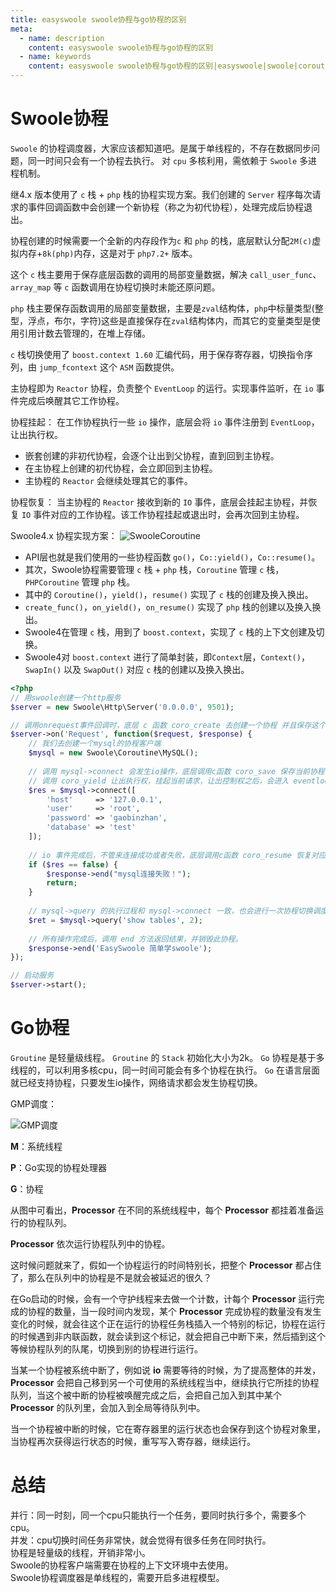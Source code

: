 ```yaml
---
title: easyswoole swoole协程与go协程的区别
meta:
  - name: description
    content: easyswoole swoole协程与go协程的区别
  - name: keywords
    content: easyswoole swoole协程与go协程的区别|easyswoole|swoole|coroutine
---
```


# Swoole协程

`Swoole` 的协程调度器，大家应该都知道吧。是属于单线程的，不存在数据同步问题，同一时间只会有一个协程去执行。
对 `cpu` 多核利用，需依赖于 `Swoole` 多进程机制。

继4.x 版本使用了 `c` 栈 + `php` 栈的协程实现方案。我们创建的 `Server` 程序每次请求的事件回调函数中会创建一个新协程（称之为初代协程），处理完成后协程退出。

协程创建的时候需要一个全新的内存段作为`c` 和 `php` 的栈，底层默认分配`2M(c)`虚拟内存+`8k(php)`内存，这是对于 `php7.2+` 版本。

这个 `c` 栈主要用于保存底层函数的调用的局部变量数据，解决 `call_user_func`、`array_map` 等 `c` 函数调用在协程切换时未能还原问题。

`php` 栈主要保存函数调用的局部变量数据，主要是`zval`结构体，`php`中标量类型(整型，浮点，布尔，字符)这些是直接保存在`zval`结构体内，而其它的变量类型是使用引用计数去管理的，在堆上存储。

`c` 栈切换使用了 `boost.context 1.60` 汇编代码，用于保存寄存器，切换指令序列，由 `jump_fcontext` 这个 `ASM` 函数提供。

主协程即为 `Reactor` 协程，负责整个 `EventLoop` 的运行。实现事件监听，在 `io` 事件完成后唤醒其它工作协程。

协程挂起：
在工作协程执行一些 `io` 操作，底层会将 `io` 事件注册到 `EventLoop`，让出执行权。
- 嵌套创建的非初代协程，会逐个让出到父协程，直到回到主协程。
- 在主协程上创建的初代协程，会立即回到主协程。
- 主协程的 `Reactor` 会继续处理其它的事件。

协程恢复：
当主协程的 `Reactor` 接收到新的 `IO` 事件，底层会挂起主协程，并恢复 `IO` 事件对应的工作协程。该工作协程挂起或退出时，会再次回到主协程。

Swoole4.x 协程实现方案：
![SwooleCoroutine](/Images/Swoole/SwooleCoroutine.png)

- API层也就是我们使用的一些协程函数 `go()`，`Co::yield()`，`Co::resume()`。
- 其次，Swoole协程需要管理 `c` 栈 + `php` 栈，`Coroutine` 管理 `c` 栈，`PHPCoroutine` 管理 `php` 栈。
- 其中的 `Coroutine()`，`yield()`，`resume()` 实现了 `c` 栈的创建及换入换出。
- `create_func()`，`on_yield()`，`on_resume()` 实现了 `php` 栈的创建以及换入换出。
- Swoole4在管理 `c` 栈，用到了 `boost.context`，实现了 `c` 栈的上下文创建及切换。
- Swoole4对 `boost.context` 进行了简单封装，即`Context`层，`Context()`，`SwapIn()` 以及 `SwapOut()` 对应 `c` 栈的创建以及换入换出。

```php
<?php
// 用swoole创建一个http服务
$server = new Swoole\Http\Server('0.0.0.0', 9501);

// 调用onrequest事件回调时，底层 c 函数 coro_create 去创建一个协程 并且保存这个时间点的cpu寄存器状态和zendvm stack的信息
$server->on('Request', function($request, $response) {
    // 我们去创建一个mysql的协程客户端
    $mysql = new Swoole\Coroutine\MySQL();
    
    // 调用 mysql->connect 会发生io操作，底层调用c函数 coro_save 保存当前协程状态 包括 zendvm 上下文及协程信息
    // 调用 coro_yield 让出执行权，挂起当前请求，让出控制权之后，会进入 eventloop 处理其它事件，这时swoole会继续处理其它客户端发来的 request
    $res = $mysql->connect([
        'host'     => '127.0.0.1',
        'user'     => 'root',
        'password' => 'gaobinzhan',
        'database' => 'test'
    ]);
    
    // io 事件完成后，不管来连接成功或者失败，底层调用c函数 coro_resume 恢复对应协程，恢复zendvm上下文，继续向下执行php代码
    if ($res == false) {
        $response->end("mysql连接失败！");
        return;
    }
    
    // mysql->query 的执行过程和 mysql->connect 一致，也会进行一次协程切换调度
    $ret = $mysql->query('show tables', 2);
    
    // 所有操作完成后，调用 end 方法返回结果，并销毁此协程。
    $response->end('EasySwoole 简单学swoole');
});

// 启动服务
$server->start();
```

# Go协程
`Groutine` 是轻量级线程。
`Groutine` 的 `Stack` 初始化大小为2k。
`Go` 协程是基于多线程的，可以利用多核cpu，同一时间可能会有多个协程在执行。
`Go` 在语言层面就已经支持协程，只要发生io操作，网络请求都会发生协程切换。

GMP调度：

![GMP调度](/Images/Swoole/GoGMP.png)

**M**：系统线程

**P**：Go实现的协程处理器

**G**：协程

从图中可看出，**Processor** 在不同的系统线程中，每个 **Processor** 都挂着准备运行的协程队列。

**Processor** 依次运行协程队列中的协程。

这时候问题就来了，假如一个协程运行的时间特别长，把整个 **Processor** 都占住了，那么在队列中的协程是不是就会被延迟的很久？

在Go启动的时候，会有一个守护线程来去做一个计数，计每个 **Processor** 运行完成的协程的数量，当一段时间内发现，某个 **Processor** 完成协程的数量没有发生变化的时候，就会往这个正在运行的协程任务栈插入一个特别的标记，协程在运行的时候遇到非内联函数，就会读到这个标记，就会把自己中断下来，然后插到这个等候协程队列的队尾，切换到别的协程进行运行。

当某一个协程被系统中断了，例如说 **io** 需要等待的时候，为了提高整体的并发，**Processor** 会把自己移到另一个可使用的系统线程当中，继续执行它所挂的协程队列，当这个被中断的协程被唤醒完成之后，会把自己加入到其中某个 **Processor** 的队列里，会加入到全局等待队列中。

当一个协程被中断的时候，它在寄存器里的运行状态也会保存到这个协程对象里，当协程再次获得运行状态的时候，重写写入寄存器，继续运行。

# 总结

并行：同一时刻，同一个cpu只能执行一个任务，要同时执行多个，需要多个cpu。     
并发：cpu切换时间任务非常快，就会觉得有很多任务在同时执行。     
协程是轻量级的线程，开销非常小。        
Swoole的协程客户端需要在协程的上下文环境中去使用。        
Swoole协程调度器是单线程的，需要开启多进程模型。      